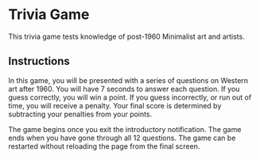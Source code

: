# Trivia Game
This trivia game tests knowledge of post-1960 Minimalist art and artists. 

## Instructions
In this game, you will be presented with a series of questions on Western art after 1960. You will have 7 seconds
to answer each question. If you guess correctly, you will win a point. If you guess incorrectly, or run out of time, you will receive a penalty. Your final score is determined by subtracting your penalties from your points.

The game begins once you exit the introductory notification. The game ends when you have gone through all 12 questions. The game can be restarted without reloading the page from the final screen.